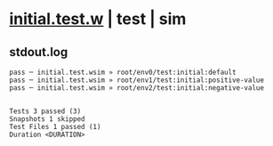 # [initial.test.w](../../../../../../examples/tests/sdk_tests/counter/initial.test.w) | test | sim

## stdout.log
```log
pass ─ initial.test.wsim » root/env0/test:initial:default       
pass ─ initial.test.wsim » root/env1/test:initial:positive-value
pass ─ initial.test.wsim » root/env2/test:initial:negative-value
 
 
Tests 3 passed (3)
Snapshots 1 skipped
Test Files 1 passed (1)
Duration <DURATION>
```

